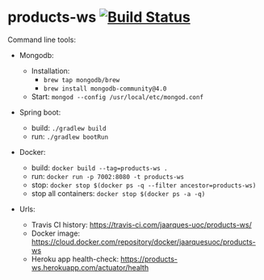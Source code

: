 # products-ws [![Build Status](https://travis-ci.com/jaarques-uoc/products-ws.svg?branch=master)](https://travis-ci.com/jaarques-uoc/products-ws)

Command line tools:
* Mongodb:
    * Installation:
        * `brew tap mongodb/brew`
        * `brew install mongodb-community@4.0`
    * Start: `mongod --config /usr/local/etc/mongod.conf`
* Spring boot:
    * build: `./gradlew build`
    * run: `./gradlew bootRun`
* Docker:
    * build: `docker build --tag=products-ws .`
    * run: `docker run -p 7002:8080 -t products-ws`
    * stop: `docker stop $(docker ps -q --filter ancestor=products-ws)`
    * stop all containers: `docker stop $(docker ps -a -q)`

* Urls:
    * Travis CI history: https://travis-ci.com/jaarques-uoc/products-ws/
    * Docker image: https://cloud.docker.com/repository/docker/jaarquesuoc/products-ws
    * Heroku app health-check: https://products-ws.herokuapp.com/actuator/health
